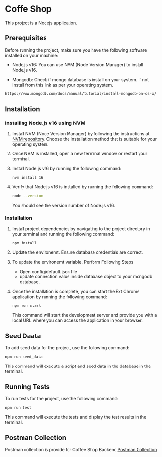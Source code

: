 # Coffe Shop

This project is a Nodejs application.

## Prerequisites

Before running the project, make sure you have the following software installed on your machine:

- Node.js v16: You can use NVM (Node Version Manager) to install Node.js v16.

- Mongodb: Check if mongo database is install on your system. If not install from this link as per your operating system.
```bash
https://www.mongodb.com/docs/manual/tutorial/install-mongodb-on-os-x/
```

## Installation

### Installing Node.js v16 using NVM

1. Install NVM (Node Version Manager) by following the instructions at [NVM repository](https://github.com/nvm-sh/nvm#installation). Choose the installation method that is suitable for your operating system.

2. Once NVM is installed, open a new terminal window or restart your terminal.

3. Install Node.js v16 by running the following command:

   ```bash
   nvm install 16
   ```

4. Verify that Node.js v16 is installed by running the following command:

   ```bash
   node --version
   ```

   You should see the version number of Node.js v16.

### Installation

1. Install project dependencies by navigating to the project directory in your terminal and running the following command:

   ```bash
   npm install
   ```

2. Update the environemt. Ensure database credentials are correct.

3. To update the environemt variable. Perform Following Steps
   - Open config/default.json file
   - update connection value inside database object to your mongodb database.

4. Once the installation is complete, you can start the Ext Chrome application by running the following command:

   ```bash
   npm run start
   ```

   This command will start the development server and provide you with a local URL where you can access the application in your browser.


## Seed Daata

To add seed data for the project, use the following command:

```bash
npm run seed_data
```

This command will execute a script and seed data in the database in the terminal.

## Running Tests

To run tests for the project, use the following command:

```bash
npm run test
```

This command will execute the tests and display the test results in the terminal.


## Postman Collection
Postman collection is provide for Coffee Shop Backend
[Postman Collection](Coffe.postman_collection.json)